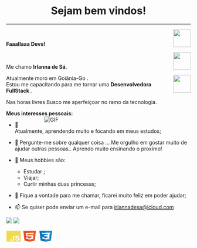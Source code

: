<h1 align="center"> Sejam bem vindos! </h1>
<hr />
<a href="https://github.com/irlannadesa" target="_blank">
  <img align="right" src="https://cdn.iconscout.com/icon/free/png-256/github-108-438008.png" width="48px" height="48px">
</a><br />
<p align="left" > 
  <b>Faaallaaa Devs!</b>
</p>
<a href="https://www.instagram.com/irlanna.de.sa/" target="_blank">
  <img align="right" src="https://cdn.icon-icons.com/icons2/1211/PNG/512/1491579602-yumminkysocialmedia36_83067.png" width="48px" height="48px">
</a><br />
<p align="left" >
Me chamo <b> Irlanna de Sá</b>.
</p>
<a href="https://www.linkedin.com/in/irlanna-de-s%C3%A1-66274910a/" target="_blank">
  <img align="right" src="https://i.ibb.co/Kx2GSrT/linkedin.png" width="48px" height="48px">
</a>
<p align="left" >
Atualmente moro em Goiânia-Go .<br />
Estou me capacitando para me tornar uma <b>Desenvolvedora FullStack </b>.
</p>
<p align="left" >
Nas horas livres Busco me aperfeiçoar no ramo da tecnologia.
</p>
<p align="esquerda" >
<ul>
 
  </li>

</ul>
</p>

**Meus interesses pessoais:**
<img align="right" alt="GIF" src="https://user-images.githubusercontent.com/104098379/191314903-9f8da73e-7ca1-457c-aa19-7487a2035f12.png" width="400px" />    
- 🌱 Atualmente, aprendendo muito e focando em meus estudos;
- 💬 Pergunte-me sobre qualquer coisa ... Me orgulho em gostar muito de ajudar outras pessoas.. Aprendo muito ensinando o proximo!
- 👾 Meus hobbies são: 
  - Estudar ; 
  - Viajar;
  - Curtir minhas duas princesas;
  
- 💬 Fique a vontade para me chamar, ficarei muito feliz em poder ajudar;
- 📫 Se quiser pode enviar um e-mail para irlannadesa@icloud.com



<div 
  <a href="https://github.com/irlannacoelho">
  <img height="150em" src="https://github-readme-stats.vercel.app/api?username=irlannadesa&show_icons=true&theme=dracula&include_all_commits=true&count_private=true"/>
  <img height="150em" src="https://github-readme-stats.vercel.app/api/top-langs/?username=irlannadesa&layout=compact&langs_count=7&theme=dracula"/>
</div>
<div style="display: inline_block"><br>
  <img align="center" alt="Rafa-Js" height="30" width="40" src="https://raw.githubusercontent.com/devicons/devicon/master/icons/javascript/javascript-plain.svg">
  <img align="center" alt="Rafa-HTML" height="30" width="40" src="https://raw.githubusercontent.com/devicons/devicon/master/icons/html5/html5-original.svg">
  <img align="center" alt="Rafa-CSS" height="30" width="40" src="https://raw.githubusercontent.com/devicons/devicon/master/icons/css3/css3-original.svg">
  
</div>
  
  ###
 

